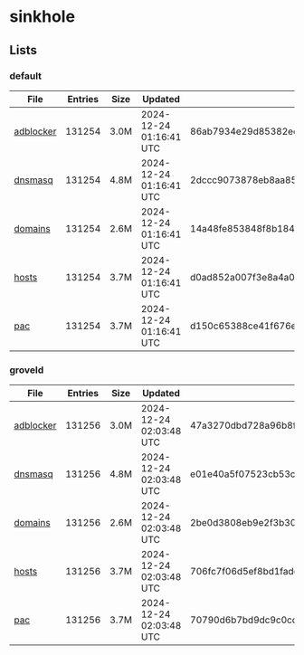 # sinkhole

## Lists

### default

|File|Entries|Size|Updated|Hash|
|-|-|-|-|-|
|[adblocker](https://raw.githubusercontent.com/groveld/sinkhole/lists/default/adblocker.txt)|131254|3.0M|2024-12-24 01:16:41 UTC|86ab7934e29d85382eeafc5008235d27fb1edfc73e4918b85644b24f6ed93a0b|
|[dnsmasq](https://raw.githubusercontent.com/groveld/sinkhole/lists/default/dnsmasq.txt)|131254|4.8M|2024-12-24 01:16:41 UTC|2dccc9073878eb8aa85d50a98f1ce71449788d1142aa4f91e1e7b794ce74ab57|
|[domains](https://raw.githubusercontent.com/groveld/sinkhole/lists/default/domains.txt)|131254|2.6M|2024-12-24 01:16:41 UTC|14a48fe853848f8b18482082a20535b00a422d8f02bbe46c255e883b64185d74|
|[hosts](https://raw.githubusercontent.com/groveld/sinkhole/lists/default/hosts.txt)|131254|3.7M|2024-12-24 01:16:41 UTC|d0ad852a007f3e8a4a0887facb62ef249dcdd8e65913685fa715c587f46e0860|
|[pac](https://raw.githubusercontent.com/groveld/sinkhole/lists/default/pac.txt)|131254|3.7M|2024-12-24 01:16:41 UTC|d150c65388ce41f676eeea359f8fed454d5bd2c054c258e3fa711829e8317a03|

### groveld

|File|Entries|Size|Updated|Hash|
|-|-|-|-|-|
|[adblocker](https://raw.githubusercontent.com/groveld/sinkhole/lists/groveld/adblocker.txt)|131256|3.0M|2024-12-24 02:03:48 UTC|47a3270dbd728a96b8f835f1946861f6114e6370385e401fb08663b2495ff809|
|[dnsmasq](https://raw.githubusercontent.com/groveld/sinkhole/lists/groveld/dnsmasq.txt)|131256|4.8M|2024-12-24 02:03:48 UTC|e01e40a5f07523cb53c347a93b4e7a1b8d691455e6888776ab513417b08e5e46|
|[domains](https://raw.githubusercontent.com/groveld/sinkhole/lists/groveld/domains.txt)|131256|2.6M|2024-12-24 02:03:48 UTC|2be0d3808eb9e2f3b3087528a642472fdedb85ecb65d4913122a839b08864a89|
|[hosts](https://raw.githubusercontent.com/groveld/sinkhole/lists/groveld/hosts.txt)|131256|3.7M|2024-12-24 02:03:48 UTC|706fc7f06d5ef8bd1faddce300dc6bb70d1b14cfbd54600bfa9dd413d722aed1|
|[pac](https://raw.githubusercontent.com/groveld/sinkhole/lists/groveld/pac.txt)|131256|3.7M|2024-12-24 02:03:48 UTC|70790d6b7bd9dc9c0cd886f5f4e8dabc8cfcb7e4c4f574250daec8e98309b789|
